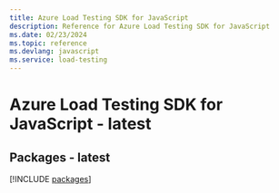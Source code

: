 ```yaml
---
title: Azure Load Testing SDK for JavaScript
description: Reference for Azure Load Testing SDK for JavaScript
ms.date: 02/23/2024
ms.topic: reference
ms.devlang: javascript
ms.service: load-testing
---
```

# Azure Load Testing SDK for JavaScript - latest
## Packages - latest
[!INCLUDE [packages](load-testing-index.md)]